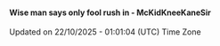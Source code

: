 #### Wise man says only fool rush in - McKidKneeKaneSir
Updated on 22/10/2025 - 01:01:04 (UTC) Time Zone

